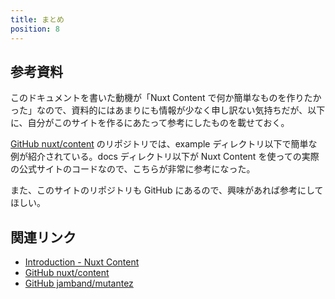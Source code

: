 ```yaml
---
title: まとめ
position: 8
---
```


## 参考資料

このドキュメントを書いた動機が「Nuxt Content で何か簡単なものを作りたかった」なので、資料的にはあまりにも情報が少なく申し訳ない気持ちだが、以下に、自分がこのサイトを作るにあたって参考にしたものを載せておく。


[GitHub nuxt/content](https://github.com/nuxt/content) のリポジトリでは、example ディレクトリ以下で簡単な例が紹介されている。docs ディレクトリ以下が Nuxt Content を使っての実際の公式サイトのコードなので、こちらが非常に参考になった。

また、このサイトのリポジトリも GitHub にあるので、興味があれば参考にしてほしい。

## 関連リンク

- [Introduction - Nuxt Content](https://content.nuxtjs.org/)
- [GitHub nuxt/content](https://github.com/nuxt/content)
- [GitHub jamband/mutantez](https://github.com/jamband/mutantez)
